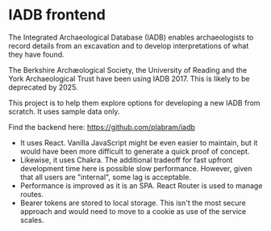 # IADB frontend

The Integrated Archaeological Database (IADB) enables archaeologists to record details from an excavation and to develop interpretations of what they have found.

The Berkshire Archæological Society, the University of Reading and the York Archaeological Trust have been using IADB 2017. This is likely to be deprecated by 2025.

This project is to help them explore options for developing a new IADB from scratch. It uses sample data only.

Find the backend here: https://github.com/plabram/iadb

* It uses React. Vanilla JavaScript might be even easier to maintain, but it would have been more difficult to generate a quick proof of concept.
* Likewise, it uses Chakra. The additional tradeoff for fast upfront development time here is possible slow performance. However, given that all users are "internal", some lag is acceptable.
* Performance is improved as it is an SPA. React Router is used to manage routes.
* Bearer tokens are stored to local storage. This isn't the most secure approach and would need to move to a cookie as use of the service scales.